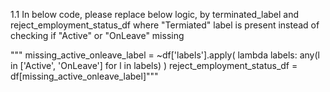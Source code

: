 1.1 In below code, please replace below logic, by terminated_label and reject_employment_status_df
where "Termiated" label is present instead of checking if "Active" or "OnLeave" missing

"""
missing_active_onleave_label = ~df['labels'].apply(
            lambda labels: any(l in ['Active', 'OnLeave'] for l in labels)
        )
reject_employment_status_df = df[missing_active_onleave_label]"""